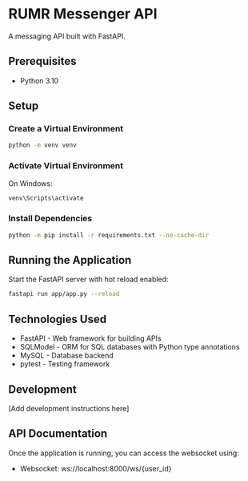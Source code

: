 # RUMR Messenger API

A messaging API built with FastAPI.

## Prerequisites

- Python 3.10

## Setup

### Create a Virtual Environment

```bash
python -m venv venv
```

### Activate Virtual Environment

On Windows:
```bash
venv\Scripts\activate
```

### Install Dependencies

```bash
python -m pip install -r requirements.txt --no-cache-dir
```

## Running the Application

Start the FastAPI server with hot reload enabled:

```bash
fastapi run app/app.py --reload
```

## Technologies Used

- FastAPI - Web framework for building APIs
- SQLModel - ORM for SQL databases with Python type annotations
- MySQL - Database backend
- pytest - Testing framework


## Development

[Add development instructions here]

## API Documentation

Once the application is running, you can access the websocket using:
- Websocket: ws://localhost:8000/ws/{user_id}
